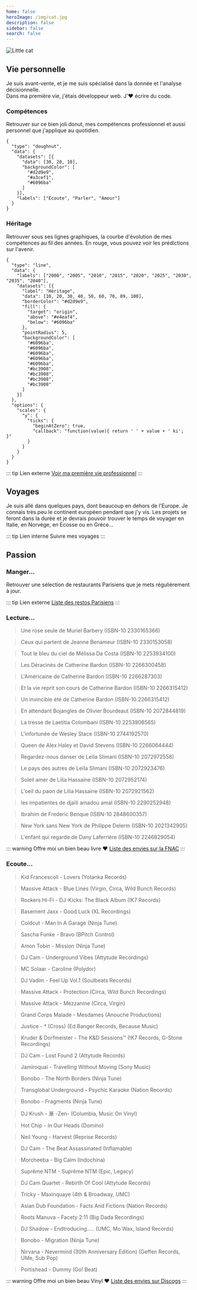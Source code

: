 ```yaml
---
home: false
heroImage: /img/cat.jpg
description: false
sidebar: false
search: false
---
```


<img :src="$withBase('/img/cat.jpg')" alt="Little cat">

## Vie personnelle

Je suis avant-vente, et je me suis spécialisé dans la donnée et l'analyse décisionnelle. <br/>
Dans ma première vie, j'étais développeur web. J'❤️ écrire du code.

<!--a :href="$withBase('/personal/')">Follow my life</a-->
### Compétences

Retrouver sur ce bien joli donut, mes compétences professionnel et aussi personnel que j'applique au quotidien.

```chart
{
  "type": "doughnut",
  "data": {
    "datasets": [{
      "data": [30, 20, 10],
      "backgroundColor": [
        "#d2d9e9",
        "#a3cef1",
        "#6096ba"
      ]
    }],
    "labels": ["Ecoute", "Parler", "Amour"]
  }
}
```
### Héritage

Retrouver sous ses lignes graphiques, la courbe d'évolution de mes compétences au fil des années. En rouge, vous pouvez voir les prédictions sur l'avenir.

```chart
{
  "type": "line",
  "data": {
    "labels": ["2000", "2005", "2010", "2015", "2020", "2025", "2030", "2035", "2040"],
    "datasets": [{
      "label": "Héritage",
      "data": [10, 20, 30, 40, 50, 60, 70, 89, 100],
      "borderColor": "#d2d9e9",
      "fill": {
        "target": "origin",
        "above": "#e4eaf4",
        "below": "#6096ba"
      },
      "pointRadius": 5,
      "backgroundColor": [
        "#6096ba",
        "#6096ba",
        "#6096ba",
        "#6096ba",
        "#6096ba",
        "#bc3908",
        "#bc3908",
        "#bc3908",
        "#bc3908"
      ]
    }]
  },
  "options": {
    "scales": {
      "y": {
        "ticks": {
          "beginAtZero": true,
          "callback": "function(value){ return ' ' + value + ' ki';  }"
        }
      }
    }
  }
}
```

::: tip Lien externe
[Voir ma première vie professionnel](http://vincent.legeard.info/cv)
:::

## Voyages

Je suis allé dans quelques pays, dont beaucoup en dehors de l'Europe. Je connais très peu le continent européen pendant que j'y vis. Les projets se feront dans la durée et je devrais pouvoir trouver le temps de voyager en Italie, en Norvège, en Ecosse ou en Grèce...

::: tip  Lien interne
<a :href="$withBase('/fr/travel/Maroc.html')">Suivre mes voyages</a>
:::

## Passion

### Manger...

Retrouver une sélection de restaurants Parisiens que je mets régulièrement à jour.

::: tip  Lien externe
[Liste des restos Parisiens](https://resto.rouquin.me/)
:::

### Lecture...

>  Une rose seule de Muriel Barbery (ISBN-10 2330165366)

>  Ceux qui partent de Jeanne Benameur (ISBN-10 2330153058)

>  Tout le bleu du ciel de Mélissa Da Costa (ISBN-10 2253934100)

>  Les Déracinés de Catherine Bardon (ISBN-10 2266300458)

>  L'Américaine de Catherine Bardon (ISBN-10 2266287303)

>  Et la vie reprit son cours de Catherine Bardon (ISBN-10 2266315412)

>  Un invincible été de Catherine Bardon (ISBN-10 2266315412)

>  En attendant Bojangles de Olivier Bourdeaut (ISBN-10 2072844819)

>  La tresse de Laetitia Colombani (ISBN-10 2253906565)

>  L'infortunée de Wesley Stace (ISBN-10 2744192570)

>  Queen de Alex Haley et David Stevens (ISBN-10 2266064444)

>  Regardez-nous danser de Leïla Slimani (ISBN-10 2072972558)

>  Le pays des autres de Leïla Slimani (ISBN-10 2072923476)

>  Soleil amer de Lilia Hassaine (ISBN-10 2072952174)

>  L'oeil du paon de Lilia Hassaine (ISBN-10 2072921562)

>  les impatientes de djaïli amadou amal (ISBN-10 2290252948)

>  Ibrahim de Frederic Benque (ISBN-10 2848600357)

>  New York sans New York de Philippe Delerm (ISBN-10 2021342905)

>  L'enfant qui regarde de Dany Laferrière (ISBN-10 2246829054)

::: warning Offre moi un bien beau livre ❤️
[Liste des envies sur la FNAC](https://secure.fnac.com/wishlist/4ee4a918-3047-461c-85f9-9a6233d4fc08)
:::

### Ecoute...
	
> Kid Francescoli - Lovers 
(Yotanka Records)

> Massive Attack - Blue Lines
(Virgin, Circa, Wild Bunch Records)

> Rockers Hi-Fi - DJ-Kicks: The Black Album
(!K7 Records)

> Basement Jaxx - Good Luck
(XL Recordings)

> Coldcut - Man In A Garage
(Ninja Tune)

> Sascha Funke - Bravo
(BPitch Control)

> Amon Tobin - Mission
(Ninja Tune)

> DJ Cam - Underground Vibes
(Attytude Recordings)

> MC Solaar - Caroline
(Polydor)

> DJ Vadim - Feel Up Vol.1
(Soulbeats Records)

> Massive Attack - Protection
(Circa,  Wild Bunch Recordings)

> Massive Attack - Mezzanine
(Circa, Virgin)

> Grand Corps Malade - Mesdames
(Anouche Productions)

> Justice - † (Cross)
(Ed Banger Records, Because Music)
	
> Kruder & Dorfmeister - The K&D Sessions™
(!K7 Records, G-Stone Recordings)

> DJ Cam - Lost Found 2
(Attytude Records)

> Jamiroquai - Travelling Without Moving
(Sony Music)

> Bonobo - The North Borders
(Ninja Tune)

> Transglobal Underground - Psychic Karaoke
(Nation Records)

> Bonobo - Fragments
(Ninja Tune)

> DJ Krush - 漸 -Zen-
(Columbia, Music On Vinyl)

> Hot Chip - In Our Heads
(Domino)

> Neil Young - Harvest
(Reprise Records)

> DJ Cam - The Beat Assassinated
(Inflamable)

> Morcheeba - Big Calm
(Indochina)

> Suprême NTM - Suprême NTM
(Epic, Legacy)

> DJ Cam Quartet - Rebirth Of Cool
(Attytude Records)

> Tricky - Maxinquaye
(4th & Broadway, UMC)

> Asian Dub Foundation - Facts And Fictions
(Nation Records)

> Roots Manuva - Facety 2:11
(Big Dada Recordings)

> DJ Shadow - Endtroducing.....
(UMC, Mo Wax, Island Records)

> Bonobo - Migration
(Ninja Tune)

> Nirvana - Nevermind (30th Anniversary Edition)
(Geffen Records, UMe, Sub Pop) 

> Portishead - Dummy
(Go! Beat)

::: warning Offre moi un bien beau Vinyl ❤️
[Liste des envies sur Discogs](https://www.discogs.com/fr/wantlist?user=magikcypress)
:::